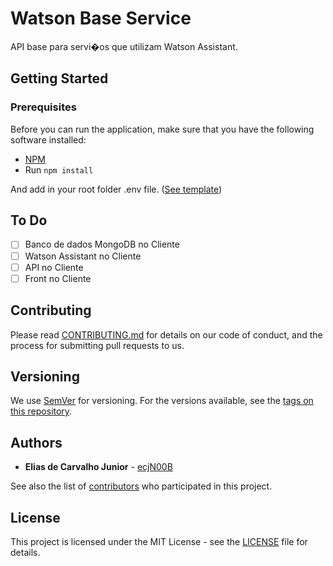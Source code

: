 # Watson Base Service

API base para servi�os que utilizam Watson Assistant.

## Getting Started

### Prerequisites

Before you can run the application, make sure that you have the following software installed:

* [NPM](https://www.npmjs.com/get-npm)
* Run `npm install`

And add in your root folder .env file. ([See template](docs/.env.example))


## To Do

- [ ] Banco de dados MongoDB no Cliente
- [ ] Watson Assistant no Cliente
- [ ] API no Cliente
- [ ] Front no Cliente

## Contributing

Please read [CONTRIBUTING.md](CONTRIBUTING.md) for details on our code of conduct, and the process for submitting pull requests to us.

## Versioning

We use [SemVer](http://semver.org/) for versioning. For the versions available, see the [tags on this repository](https://github.com/ecjN00B/XXXXX/tags).

## Authors

* **Elias de Carvalho Junior** - [ecjN00B](https://github.com/ecjN00B)

See also the list of [contributors](https://github.com/ecjN00B/XXXXX/contributors) who participated in this project.

## License

This project is licensed under the MIT License - see the [LICENSE](LICENSE) file for details.
